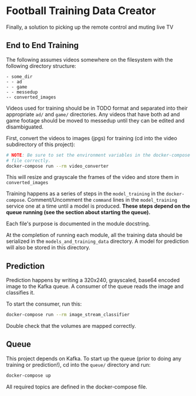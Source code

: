 # Football Training Data Creator

Finally, a solution to picking up the remote control and muting live TV


## End to End Training

The following assumes videos somewhere on the filesystem with the
following directory structure:

```
- some_dir
- - ad
- - game
- - messedup
-- converted_images
```

Videos used for training should be in TODO format and separated into their
appropriate `ad/` and `game/` directories. Any videos that have both ad and
game footage should be moved to messedup until they can be edited and
disambiguated.

First, convert the videos to images (jpgs) for training (cd into the video
subdirectory of this project):

```bash
# NOTE: Be sure to set the environment variables in the docker-compose
# file correctly.
docker-compose run --rm video_converter
```

This will resize and grayscale the frames of the video and store them in
`converted_images`


Training happens as a series of steps in the `model_training` in the 
`docker-compose`. Comment/Uncomment the `command` lines in the `model_training`
service one at a time until a model is produced. **These steps depend on the queue
running (see the section about starting the queue).**

Each file's purpose is documented in the module docstring.

At the completion of running each module, all the training data should be serialized
in the `models_and_training_data` directory. A model for prediction will also
be stored in this directory.

## Prediction

Prediction happens by writing a 320x240, grayscaled, base64 encoded image to the
Kafka queue. A consumer of the queue reads the image and classifies it.

To start the consumer, run this:

```bash
docker-compose run --rm image_stream_classifier
```

Double check that the volumes are mapped correctly.


## Queue

This project depends on Kafka. To start up the queue (prior to doing any training
or prediction!), cd into the `queue/` directory and run:

```bash
docker-compose up
```

All required topics are defined in the docker-compose file.
